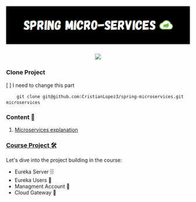 <h1 align="center">
    <img src="./assets/title.png" width="700" alt="SPRING MICROSERVICES">
</h1>

<div align="center">
    <img src="https://skillicons.dev/icons?i=github,git,idea,java,spring,mysql,docker" /> 
</div>

### Clone Project 

[ ] I need to change this part

```shell
    git clone git@github.com:CristianLopez3/spring-microservices.git microservices
```


### Content 🔖

1. [Microservices explanation](./docs/microservices.md)



### [Course Project 🛠️](https://github.com/CristianLopez3/spring-microservices/tree/basic-microservice)

Let's dive into the project building in the course: 

* Eureka Server 🗄️
* Eureka Users 🧔
* Managment Account 👤
* Cloud Gateway 🚧

